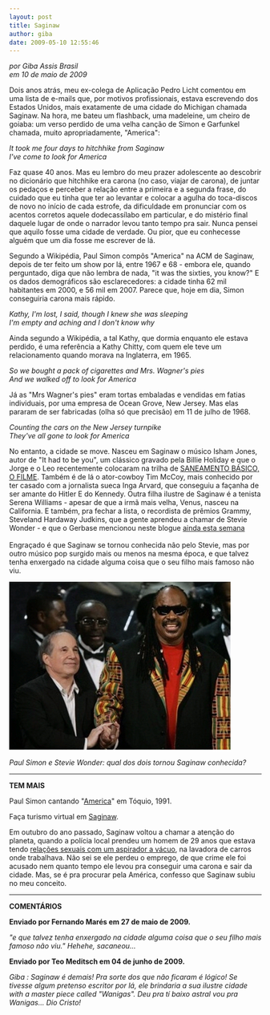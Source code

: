 ```yaml
---
layout: post
title: Saginaw
author: giba
date: 2009-05-10 12:55:46
---
```

*por Giba Assis Brasil*\
*em 10 de maio de 2009*

Dois anos atrás, meu ex-colega de Aplicação Pedro Licht comentou em uma lista de e-mails que, por motivos profissionais, estava escrevendo dos Estados Unidos, mais exatamente de uma cidade do Michigan chamada Saginaw. Na hora, me bateu um flashback, uma madeleine, um cheiro de goiaba: um verso perdido de uma velha canção de Simon e Garfunkel chamada, muito apropriadamente, "America":

*It took me four days to hitchhike from Saginaw*\
*I've come to look for America*

Faz quase 40 anos. Mas eu lembro do meu prazer adolescente ao descobrir no dicionário que hitchhike era carona (no caso, viajar de carona), de juntar os pedaços e perceber a relação entre a primeira e a segunda frase, do cuidado que eu tinha que ter ao levantar e colocar a agulha do toca-discos de novo no início de cada estrofe, da dificuldade em pronunciar com os acentos corretos aquele dodecassílabo em particular, e do mistério final daquele lugar de onde o narrador levou tanto tempo pra sair. Nunca pensei que aquilo fosse uma cidade de verdade. Ou pior, que eu conhecesse alguém que um dia fosse me escrever de lá.

Segundo a Wikipédia, Paul Simon compôs "America" na ACM de Saginaw, depois de ter feito um show por lá, entre 1967 e 68 - embora ele, quando perguntado, diga que não lembra de nada, "it was the sixties, you know?" E os dados demográficos são esclarecedores: a cidade tinha 62 mil habitantes em 2000, e 56 mil em 2007. Parece que, hoje em dia, Simon conseguiria carona mais rápido.

*Kathy, I'm lost, I said, though I knew she was sleeping*\
*I'm empty and aching and I don't know why*

Ainda segundo a Wikipédia, a tal Kathy, que dormia enquanto ele estava perdido, é uma referência a Kathy Chitty, com quem ele teve um relacionamento quando morava na Inglaterra, em 1965.

*So we bought a pack of cigarettes and Mrs. Wagner's pies*\
*And we walked off to look for America*

Já as "Mrs Wagner's pies" eram tortas embaladas e vendidas em fatias individuais, por uma empresa de Ocean Grove, New Jersey. Mas elas pararam de ser fabricadas (olha só que precisão) em 11 de julho de 1968.

*Counting the cars on the New Jersey turnpike*\
*They've all gone to look for America*

No entanto, a cidade se move. Nasceu em Saginaw o músico Isham Jones, autor de "It had to be you", um clássico gravado pela Billie Holiday e que o Jorge e o Leo recentemente colocaram na trilha de [S﻿ANEAMENTO BÁSICO, O FILME](https://www.casacinepoa.com.br/filmes/saneamento-b%C3%A1sico-o-filme/). Também é de lá o ator-cowboy Tim McCoy, mais conhecido por ter casado com a jornalista sueca Inga Arvard, que conseguiu a façanha de ser amante do Hitler E do Kennedy. Outra filha ilustre de Saginaw é a tenista Serena Williams - apesar de que a irmã mais velha, Venus, nasceu na California. E também, pra fechar a lista, o recordista de prêmios Grammy, Steveland Hardaway Judkins, que a gente aprendeu a chamar de Stevie Wonder - e que o Gerbase mencionou neste blogue [ainda esta semana](https://www.pranafilmes.com.br/musas-da-cauda-longa/)\
\
Engraçado é que Saginaw se tornou conhecida não pelo Stevie, mas por outro músico pop surgido mais ou menos na mesma época, e que talvez tenha enxergado na cidade alguma coisa que o seu filho mais famoso não viu.

![](/uploads/simon-stevie.jpg)

*Paul Simon e Stevie Wonder: qual dos dois tornou Saginaw conhecida?*

- - -

**TEM MAIS**

Paul Simon cantando "[America](http://www.youtube.com/watch?v=1s5jjgau7bY)" em Tóquio, 1991.

Faça turismo virtual em [Saginaw](http://www.saginaw-mi.com/Visiting).

Em outubro do ano passado, Saginaw voltou a chamar a atenção do planeta, quando a polícia local prendeu um homem de 29 anos que estava tendo [relações sexuais com um aspirador a vácuo](http://noticias.terra.com.br/popular/interna/0,,OI3274968-EI1141,00.html), na lavadora de carros onde trabalhava. Não sei se ele perdeu o emprego, de que crime ele foi acusado nem quanto tempo ele levou pra conseguir uma carona e sair da cidade. Mas, se é pra procurar pela América, confesso que Saginaw subiu no meu conceito.

- - -

**COMENTÁRIOS**

**Enviado por Fernando Marés em 27 de maio de 2009.**

*"e que talvez tenha enxergado na cidade alguma coisa que o seu filho mais famoso não viu." Hehehe, sacaneou...*

**Enviado por Teo Meditsch em 04 de junho de 2009.**

*Giba : Saginaw é demais! Pra sorte dos que não ficaram é lógico! Se tivesse algum pretenso escritor por lá, ele brindaria a sua ilustre cidade with a master piece called "Wanigas". Deu pra tí baixo astral vou pra Wanigas... Dio Cristo!*